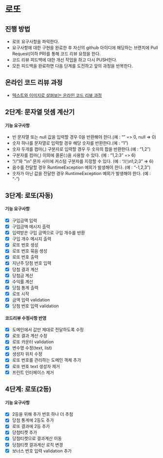 # 로또
## 진행 방법
* 로또 요구사항을 파악한다.
* 요구사항에 대한 구현을 완료한 후 자신의 github 아이디에 해당하는 브랜치에 Pull Request(이하 PR)를 통해 코드 리뷰 요청을 한다.
* 코드 리뷰 피드백에 대한 개선 작업을 하고 다시 PUSH한다.
* 모든 피드백을 완료하면 다음 단계를 도전하고 앞의 과정을 반복한다.

## 온라인 코드 리뷰 과정
* [텍스트와 이미지로 살펴보는 온라인 코드 리뷰 과정](https://github.com/next-step/nextstep-docs/tree/master/codereview)

## 2단계: 문자열 덧셈 계산기
#### 기능 요구사항
- 빈 문자열 또는 null 값을 입력할 경우 0을 반환해야 한다.(예 : “” => 0, null => 0)
- 숫자 하나를 문자열로 입력할 경우 해당 숫자를 반환한다.(예 : “1”)
- 숫자 두개를 컴마(,) 구분자로 입력할 경우 두 숫자의 합을 반환한다.(예 : “1,2”)
- 구분자를 컴마(,) 이외에 콜론(:)을 사용할 수 있다. (예 : “1,2:3” => 6)
- “//”와 “\n” 문자 사이에 커스텀 구분자를 지정할 수 있다. (예 : “//;\n1;2;3” => 6)
- 음수를 전달할 경우 RuntimeException 예외가 발생해야 한다. (예 : “-1,2,3”)
- 숫자가 아닌 값을 전달한 경우 RuntimeException 예외가 발생해야 한다. (예 : “-”)

## 3단계: 로또(자동)
#### 기능 요구사항
- [X] 구입금액 입력
- [X] 구입금액 메시지 출력
- [X] 입력받은 구입 금액으로 구입 개수를 반환
- [X] 구입 개수 메시지 출력
- [X] 로또 번호 생성
- [X] 로또 번호 묶음 생성
- [X] 로또 번호 출력
- [X] 지난주 당첨 번호 입력
- [X] 당첨 결과 계산
- [X] 당첨금 계산
- [X] 수익률 계산
- [X] 당첨 통계 출력
- [X] 로또 시작
- [X] 금액 입력 validation
- [X] 당첨 번호 입력 validation
#### 코드리뷰 수정사항 반영
- [X] 도메인에서 값만 제대로 전달하도록 수정
- [X] 로또 결과 계산 수정
- [X] 로또 카운터 validation
- [X] 변수명 수정(text, list)
- [X] 생성자 위치 수정
- [X] 로또 번호를 관리하는 도메인 객체 추가
- [X] 로또 번호 text 생성자 제거
- [X] 프린트 인터페이스 제거

## 4단계: 로또(2등)
#### 기능 요구사항
- [X] 2등을 위해 추가 번호 하나 더 추첨
- [X] 당첨 통계에 2등도 추가
- [X] 로또 결과에 2등 추가
- [X] 당첨티켓 추가
- [X] 당첨티켓으로 결과계산 이동
- [X] 당첨티켓 결과계산 로직 변경
- [X] 보너스 번호 입력 validation 추가